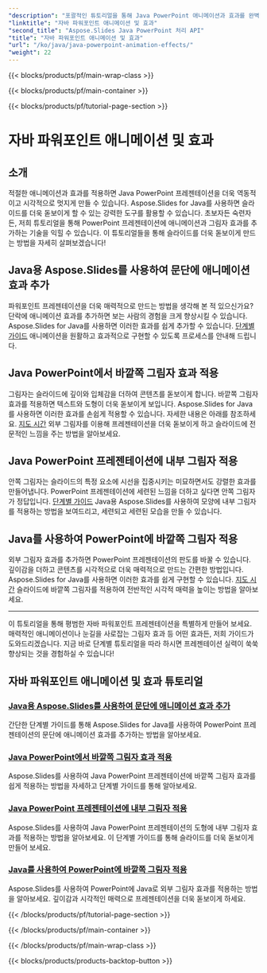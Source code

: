 ```yaml
---
"description": "포괄적인 튜토리얼을 통해 Java PowerPoint 애니메이션과 효과를 완벽하게 마스터하세요. Aspose.Slides for Java를 사용하여 애니메이션, 외부 및 내부 그림자를 추가하는 방법을 배워보세요."
"linktitle": "자바 파워포인트 애니메이션 및 효과"
"second_title": "Aspose.Slides Java PowerPoint 처리 API"
"title": "자바 파워포인트 애니메이션 및 효과"
"url": "/ko/java/java-powerpoint-animation-effects/"
"weight": 22
---
```


{{< blocks/products/pf/main-wrap-class >}}

{{< blocks/products/pf/main-container >}}

{{< blocks/products/pf/tutorial-page-section >}}

# 자바 파워포인트 애니메이션 및 효과

## 소개

적절한 애니메이션과 효과를 적용하면 Java PowerPoint 프레젠테이션을 더욱 역동적이고 시각적으로 멋지게 만들 수 있습니다. Aspose.Slides for Java를 사용하면 슬라이드를 더욱 돋보이게 할 수 있는 강력한 도구를 활용할 수 있습니다. 초보자든 숙련자든, 저희 튜토리얼을 통해 PowerPoint 프레젠테이션에 애니메이션과 그림자 효과를 추가하는 기술을 익힐 수 있습니다. 이 튜토리얼들을 통해 슬라이드를 더욱 돋보이게 만드는 방법을 자세히 살펴보겠습니다!

## Java용 Aspose.Slides를 사용하여 문단에 애니메이션 효과 추가
파워포인트 프레젠테이션을 더욱 매력적으로 만드는 방법을 생각해 본 적 있으신가요? 단락에 애니메이션 효과를 추가하면 보는 사람의 경험을 크게 향상시킬 수 있습니다. Aspose.Slides for Java를 사용하면 이러한 효과를 쉽게 추가할 수 있습니다. [단계별 가이드](./add-animation-effect-paragraph/) 애니메이션을 원활하고 효과적으로 구현할 수 있도록 프로세스를 안내해 드립니다.

## Java PowerPoint에서 바깥쪽 그림자 효과 적용
그림자는 슬라이드에 깊이와 입체감을 더하여 콘텐츠를 돋보이게 합니다. 바깥쪽 그림자 효과를 적용하면 텍스트와 도형이 더욱 돋보이게 보입니다. Aspose.Slides for Java를 사용하면 이러한 효과를 손쉽게 적용할 수 있습니다. 자세한 내용은 아래를 참조하세요. [지도 시간](./apply-outer-shadow-effects-java-powerpoint/) 외부 그림자를 이용해 프레젠테이션을 더욱 돋보이게 하고 슬라이드에 전문적인 느낌을 주는 방법을 알아보세요.

## Java PowerPoint 프레젠테이션에 내부 그림자 적용
안쪽 그림자는 슬라이드의 특정 요소에 시선을 집중시키는 미묘하면서도 강렬한 효과를 만들어냅니다. PowerPoint 프레젠테이션에 세련된 느낌을 더하고 싶다면 안쪽 그림자가 정답입니다. [단계별 가이드](./apply-inner-shadow-java-powerpoint/) Java용 Aspose.Slides를 사용하여 모양에 내부 그림자를 적용하는 방법을 보여드리고, 세련되고 세련된 모습을 만들 수 있습니다.

## Java를 사용하여 PowerPoint에 바깥쪽 그림자 적용
외부 그림자 효과를 추가하면 PowerPoint 프레젠테이션의 판도를 바꿀 수 있습니다. 깊이감을 더하고 콘텐츠를 시각적으로 더욱 매력적으로 만드는 간편한 방법입니다. Aspose.Slides for Java를 사용하면 이러한 효과를 쉽게 구현할 수 있습니다. [지도 시간](./apply-outer-shadow-powerpoint-java/) 슬라이드에 바깥쪽 그림자를 적용하여 전반적인 시각적 매력을 높이는 방법을 알아보세요.

---

이 튜토리얼을 통해 평범한 자바 파워포인트 프레젠테이션을 특별하게 만들어 보세요. 매력적인 애니메이션이나 눈길을 사로잡는 그림자 효과 등 어떤 효과든, 저희 가이드가 도와드리겠습니다. 지금 바로 단계별 튜토리얼을 따라 하시면 프레젠테이션 실력이 쑥쑥 향상되는 것을 경험하실 수 있습니다!
## 자바 파워포인트 애니메이션 및 효과 튜토리얼
### [Java용 Aspose.Slides를 사용하여 문단에 애니메이션 효과 추가](./add-animation-effect-paragraph/)
간단한 단계별 가이드를 통해 Aspose.Slides for Java를 사용하여 PowerPoint 프레젠테이션의 문단에 애니메이션 효과를 추가하는 방법을 알아보세요.
### [Java PowerPoint에서 바깥쪽 그림자 효과 적용](./apply-outer-shadow-effects-java-powerpoint/)
Aspose.Slides를 사용하여 Java PowerPoint 프레젠테이션에 바깥쪽 그림자 효과를 쉽게 적용하는 방법을 자세하고 단계별 가이드를 통해 알아보세요.
### [Java PowerPoint 프레젠테이션에 내부 그림자 적용](./apply-inner-shadow-java-powerpoint/)
Aspose.Slides를 사용하여 Java PowerPoint 프레젠테이션의 도형에 내부 그림자 효과를 적용하는 방법을 알아보세요. 이 단계별 가이드를 통해 슬라이드를 더욱 돋보이게 만들어 보세요.
### [Java를 사용하여 PowerPoint에 바깥쪽 그림자 적용](./apply-outer-shadow-powerpoint-java/)
Aspose.Slides를 사용하여 PowerPoint에 Java로 외부 그림자 효과를 적용하는 방법을 알아보세요. 깊이감과 시각적인 매력으로 프레젠테이션을 더욱 돋보이게 하세요.

{{< /blocks/products/pf/tutorial-page-section >}}

{{< /blocks/products/pf/main-container >}}

{{< /blocks/products/pf/main-wrap-class >}}

{{< blocks/products/products-backtop-button >}}